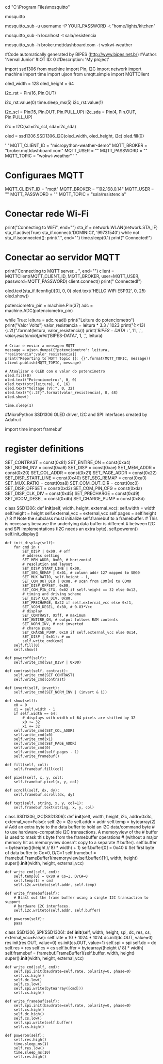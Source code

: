 cd "C:\Program Files\mosquitto\"

mosquitto

mosquitto_sub -u username -P YOUR_PASSWORD -t "home/lights/kitchen"

mosquitto_sub -h localhost -t sala/resistencia

mosquitto_sub -h broker.mqttdashboard.com -t wokwi-weather

#Code automatically generated by BIPES (http://www.bipes.net.br)
#Author: 'Nerval Junior'
#IOT ID: 0
#Description: 'My project'

import ssd1306
from machine import Pin, I2C
import network
import machine
import time
import ujson
from umqtt.simple import MQTTClient

oled_width = 128
oled_height = 64

i2c_rst = Pin(16, Pin.OUT)

i2c_rst.value(0)
time.sleep_ms(5)
i2c_rst.value(1)

i2c_scl = Pin(15, Pin.OUT, Pin.PULL_UP)
i2c_sda = Pin(4, Pin.OUT, Pin.PULL_UP)

i2c = I2C(scl=i2c_scl, sda=i2c_sda)

oled = ssd1306.SSD1306_I2C(oled_width, oled_height, i2c)
oled.fill(0)

'''
MQTT_CLIENT_ID = "micropython-weather-demo"
MQTT_BROKER = "broker.mqttdashboard.com"
MQTT_USER = ""
MQTT_PASSWORD = ""
MQTT_TOPIC = "wokwi-weather"
'''

# Configuraes MQTT
MQTT_CLIENT_ID = "mqtt"
MQTT_BROKER = "192.168.0.14"
MQTT_USER = ""
MQTT_PASSWORD = ""
MQTT_TOPIC = "sala/resistencia"


# Conectar  rede Wi-Fi
print("Connecting to WiFi", end="")
sta_if = network.WLAN(network.STA_IF)
sta_if.active(True)
sta_if.connect('DOMINICI', '99731540')
while not sta_if.isconnected():
    print(".", end="")
    time.sleep(0.1)
print(" Connected!")

# Conectar ao servidor MQTT
print("Connecting to MQTT server... ", end="")
client = MQTTClient(MQTT_CLIENT_ID, MQTT_BROKER, user=MQTT_USER, password=MQTT_PASSWORD)
client.connect()
print(" Connected!")

oled.text(sta_if.ifconfig()[0], 0, 0)
oled.text('HELLO WiFi ESP32', 0, 25)
oled.show()

potenciometro_pin = machine.Pin(37)
adc = machine.ADC(potenciometro_pin)

while True:
    leitura = adc.read()
    print("Leitura do potenciometro")
    print("Valor        Volts")
    valor_resistencia = leitura * 3.3 / 1023
    print("{:<13} {:.2f}".format(leitura, valor_resistencia))
    print('$BIPES-DATA:', 11, ',', valor_resistencia)
    print('$BIPES-DATA:', 1, ',', leitura)

    # Criar e enviar a mensagem MQTT
    message = ujson.dumps({"potenciometro": leitura, "resistencia":valor_resistencia})
    print("Reporting to MQTT topic {}: {}".format(MQTT_TOPIC, message))
    client.publish(MQTT_TOPIC, message)

    # Atualizar o OLED com o valor do potencimetro
    oled.fill(0)
    oled.text("Potenciometro:", 0, 0)
    oled.text(str(leitura), 0, 16)
    oled.text("Voltage (V):", 0, 32)
    oled.text("{:.2f}".format(valor_resistencia), 0, 48)
    oled.show()

    time.sleep(1)



    



#MicroPython SSD1306 OLED driver, I2C and SPI interfaces created by Adafruit

import time
import framebuf

# register definitions
SET_CONTRAST        = const(0x81)
SET_ENTIRE_ON       = const(0xa4)
SET_NORM_INV        = const(0xa6)
SET_DISP            = const(0xae)
SET_MEM_ADDR        = const(0x20)
SET_COL_ADDR        = const(0x21)
SET_PAGE_ADDR       = const(0x22)
SET_DISP_START_LINE = const(0x40)
SET_SEG_REMAP       = const(0xa0)
SET_MUX_RATIO       = const(0xa8)
SET_COM_OUT_DIR     = const(0xc0)
SET_DISP_OFFSET     = const(0xd3)
SET_COM_PIN_CFG     = const(0xda)
SET_DISP_CLK_DIV    = const(0xd5)
SET_PRECHARGE       = const(0xd9)
SET_VCOM_DESEL      = const(0xdb)
SET_CHARGE_PUMP     = const(0x8d)


class SSD1306:
    def __init__(self, width, height, external_vcc):
        self.width = width
        self.height = height
        self.external_vcc = external_vcc
        self.pages = self.height // 8
        # Note the subclass must initialize self.framebuf to a framebuffer.
        # This is necessary because the underlying data buffer is different
        # between I2C and SPI implementations (I2C needs an extra byte).
        self.poweron()
        self.init_display()

    def init_display(self):
        for cmd in (
            SET_DISP | 0x00, # off
            # address setting
            SET_MEM_ADDR, 0x00, # horizontal
            # resolution and layout
            SET_DISP_START_LINE | 0x00,
            SET_SEG_REMAP | 0x01, # column addr 127 mapped to SEG0
            SET_MUX_RATIO, self.height - 1,
            SET_COM_OUT_DIR | 0x08, # scan from COM[N] to COM0
            SET_DISP_OFFSET, 0x00,
            SET_COM_PIN_CFG, 0x02 if self.height == 32 else 0x12,
            # timing and driving scheme
            SET_DISP_CLK_DIV, 0x80,
            SET_PRECHARGE, 0x22 if self.external_vcc else 0xf1,
            SET_VCOM_DESEL, 0x30, # 0.83*Vcc
            # display
            SET_CONTRAST, 0xff, # maximum
            SET_ENTIRE_ON, # output follows RAM contents
            SET_NORM_INV, # not inverted
            # charge pump
            SET_CHARGE_PUMP, 0x10 if self.external_vcc else 0x14,
            SET_DISP | 0x01): # on
            self.write_cmd(cmd)
        self.fill(0)
        self.show()

    def poweroff(self):
        self.write_cmd(SET_DISP | 0x00)

    def contrast(self, contrast):
        self.write_cmd(SET_CONTRAST)
        self.write_cmd(contrast)

    def invert(self, invert):
        self.write_cmd(SET_NORM_INV | (invert & 1))

    def show(self):
        x0 = 0
        x1 = self.width - 1
        if self.width == 64:
            # displays with width of 64 pixels are shifted by 32
            x0 += 32
            x1 += 32
        self.write_cmd(SET_COL_ADDR)
        self.write_cmd(x0)
        self.write_cmd(x1)
        self.write_cmd(SET_PAGE_ADDR)
        self.write_cmd(0)
        self.write_cmd(self.pages - 1)
        self.write_framebuf()

    def fill(self, col):
        self.framebuf.fill(col)

    def pixel(self, x, y, col):
        self.framebuf.pixel(x, y, col)

    def scroll(self, dx, dy):
        self.framebuf.scroll(dx, dy)

    def text(self, string, x, y, col=1):
        self.framebuf.text(string, x, y, col)


class SSD1306_I2C(SSD1306):
    def __init__(self, width, height, i2c, addr=0x3c, external_vcc=False):
        self.i2c = i2c
        self.addr = addr
        self.temp = bytearray(2)
        # Add an extra byte to the data buffer to hold an I2C data/command byte
        # to use hardware-compatible I2C transactions.  A memoryview of the
        # buffer is used to mask this byte from the framebuffer operations
        # (without a major memory hit as memoryview doesn't copy to a separate
        # buffer).
        self.buffer = bytearray(((height // 8) * width) + 1)
        self.buffer[0] = 0x40  # Set first byte of data buffer to Co=0, D/C=1
        self.framebuf = framebuf.FrameBuffer1(memoryview(self.buffer)[1:], width, height)
        super().__init__(width, height, external_vcc)

    def write_cmd(self, cmd):
        self.temp[0] = 0x80 # Co=1, D/C#=0
        self.temp[1] = cmd
        self.i2c.writeto(self.addr, self.temp)

    def write_framebuf(self):
        # Blast out the frame buffer using a single I2C transaction to support
        # hardware I2C interfaces.
        self.i2c.writeto(self.addr, self.buffer)

    def poweron(self):
        pass


class SSD1306_SPI(SSD1306):
    def __init__(self, width, height, spi, dc, res, cs, external_vcc=False):
        self.rate = 10 * 1024 * 1024
        dc.init(dc.OUT, value=0)
        res.init(res.OUT, value=0)
        cs.init(cs.OUT, value=1)
        self.spi = spi
        self.dc = dc
        self.res = res
        self.cs = cs
        self.buffer = bytearray((height // 8) * width)
        self.framebuf = framebuf.FrameBuffer1(self.buffer, width, height)
        super().__init__(width, height, external_vcc)

    def write_cmd(self, cmd):
        self.spi.init(baudrate=self.rate, polarity=0, phase=0)
        self.cs.high()
        self.dc.low()
        self.cs.low()
        self.spi.write(bytearray([cmd]))
        self.cs.high()

    def write_framebuf(self):
        self.spi.init(baudrate=self.rate, polarity=0, phase=0)
        self.cs.high()
        self.dc.high()
        self.cs.low()
        self.spi.write(self.buffer)
        self.cs.high()

    def poweron(self):
        self.res.high()
        time.sleep_ms(1)
        self.res.low()
        time.sleep_ms(10)
        self.res.high()



    



    


    

    

    